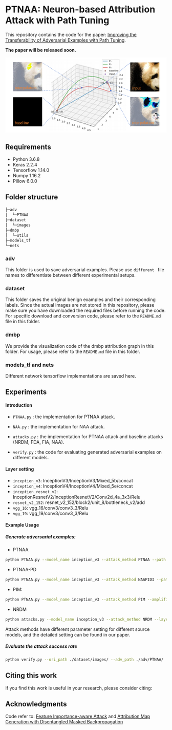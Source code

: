 # PTNAA: Neuron-based Attribution Attack with Path Tuning

This repository contains the code for the paper: [Improving the Transferability of Adversarial Examples with Path Tuning](). 

**The paper will be released soon.**

![path](assets/path.png)

## Requirements

- Python 3.6.8
- Keras 2.2.4
- Tensorflow 1.14.0
- Numpy 1.16.2
- Pillow 6.0.0

## Folder structure

```text
├─adv
│  └─PTNAA
├─dataset
│  └─images
├─dmbp
│  └─utils
├─models_tf
└─nets
```

### adv

This folder is used to save adversarial examples. Please use `different ` file names to differentiate between different experimental setups.

### dataset

This folder saves the original benign examples and their corresponding labels. Since the actual images are not stored in this repository, please make sure you have downloaded the required files before running the code. For specific download and conversion code, please refer to the `README.md ` file in this folder.

### dmbp

We provide the visualization code of the dmbp attribution graph in this folder. For usage, please refer to the `README.md` file in this folder.

### models_tf and nets

Different network tensorflow implementations are saved here.

## Experiments

#### Introduction

- `PTNAA.py` : the implementation for PTNAA attack.


- `NAA.py` : the implementation for NAA attack.

- `attacks.py` : the implementation for PTNAA attack and baseline attacks (NRDM, FDA, FIA, NAA).

- `verify.py` : the code for evaluating generated adversarial examples on different models.

#### Layer setting

- `inception_v3`: InceptionV3/InceptionV3/Mixed_5b/concat
- `inception_v4`: InceptionV4/InceptionV4/Mixed_5e/concat
- `inception_resnet_v2`: InceptionResnetV2/InceptionResnetV2/Conv2d_4a_3x3/Relu
- `resnet_v2_152`: resnet_v2_152/block2/unit_8/bottleneck_v2/add
- `vgg_16`: vgg_16/conv3/conv3_3/Relu
- `vgg_19`: vgg_19/conv3/conv3_3/Relu

#### Example Usage

##### Generate adversarial examples:

- PTNAA

```bash
python PTNAA.py --model_name inception_v3 --attack_method PTNAA --path bezier_2nd --layer_name InceptionV3/InceptionV3/Mixed_5b/concat --path B_spline --ens 30 --output_dir ./adv/PTNAA/
```

- PTNAA-PD

```bash
python PTNAA.py --model_name inception_v3 --attack_method NAAPIDI --path bezier_2nd --layer_name InceptionV3/InceptionV3/Mixed_5b/concat --path B_spline --ens 30 --amplification_factor 2.5 --gamma 0.5 --Pkern_size 3 --prob 0.7 --output_dir ./adv/PTNAAPIDI/
```

- PIM:

```bash
python PTNAA.py --model_name inception_v3 --attack_method PIM --amplification_factor 2.5 --gamma 0.5 --Pkern_size 3 --output_dir ./adv/PIM/
```

- NRDM

```bash
python attacks.py --model_name inception_v3 --attack_method NRDM --layer_name InceptionV3/InceptionV3/Mixed_5b/concat --output_dir ./adv/NRDM/
```

Attack methods have different parameter setting for different source models, and the detailed setting can be found in our paper.

##### Evaluate the attack success rate

```bash
python verify.py --ori_path ./dataset/images/ --adv_path ./adv/PTNAA/ 
```

## Citing this work

If you find this work is useful in your research, please consider citing:

## Acknowledgments

Code refer to: [Feature Importance-aware Attack](https://github.com/hcguoO0/FIA) and [Attribution Map Generation with Disentangled Masked Backpropagation](https://gitlab.com/adriaruizo/dmbp_iccv21)